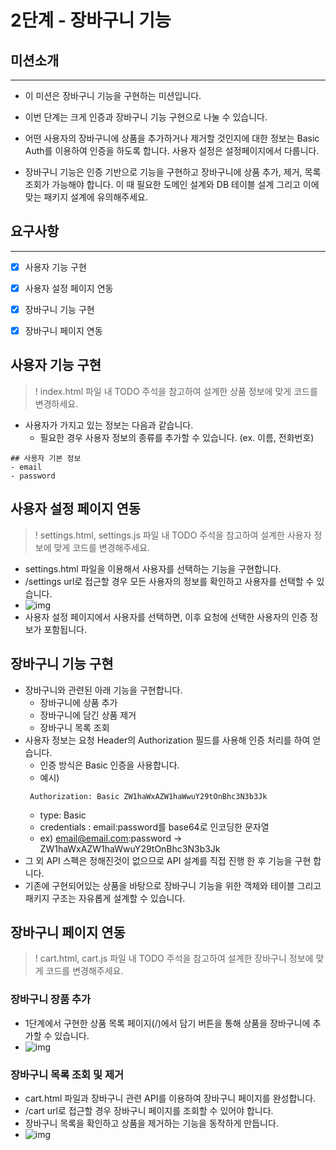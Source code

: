 # 2단계 - 장바구니 기능

## 미션소개

---

- 이 미션은 장바구니 기능을 구현하는 미션입니다.
- 이번 단계는 크게 인증과 장바구니 기능 구현으로 나눌 수 있습니다.

- 어떤 사용자의 장바구니에 상품을 추가하거나 제거할 것인지에 대한 정보는 Basic Auth를 이용하여 인증을 하도록 합니다. 사용자 설정은 설정페이지에서 다룹니다.

- 장바구니 기능은 인증 기반으로 기능을 구현하고 장바구니에 상품 추가, 제거, 목록 조회가 가능해야 합니다. 이 때 필요한 도메인 설계와 DB 테이블 설계 그리고 이에 맞는 패키지 설계에 유의해주세요.

## 요구사항

---

- [x] 사용자 기능 구현
- [x] 사용자 설정 페이지 연동
- [x] 장바구니 기능 구현
- [x] 장바구니 페이지 연동


## 사용자 기능 구현

> ! index.html 파일 내 TODO 주석을 참고하여 설계한 상품 정보에 맞게 코드를 변경하세요.

- 사용자가 가지고 있는 정보는 다음과 같습니다.
    - 필요한 경우 사용자 정보의 종류를 추가할 수 있습니다. (ex. 이름, 전화번호)

```
## 사용자 기본 정보
- email
- password
```

## 사용자 설정 페이지 연동
> ! settings.html, settings.js 파일 내 TODO 주석을 참고하여 설계한 사용자 정보에 맞게 코드를 변경해주세요.
- settings.html 파일을 이용해서 사용자를 선택하는 기능을 구현합니다.
- /settings url로 접근할 경우 모든 사용자의 정보를 확인하고 사용자를 선택할 수 있습니다. 
- ![img](https://techcourse-storage.s3.ap-northeast-2.amazonaws.com/d384b43201c54905b3c36e4557feea9c)
- 사용자 설정 페이지에서 사용자를 선택하면, 이후 요청에 선택한 사용자의 인증 정보가 포함됩니다.

## 장바구니 기능 구현
- 장바구니와 관련된 아래 기능을 구현합니다.
    - 장바구니에 상품 추가
    - 장바구니에 담긴 상품 제거
    - 장바구니 목록 조회
- 사용자 정보는 요청 Header의 Authorization 필드를 사용해 인증 처리를 하여 얻습니다.
    - 인증 방식은 Basic 인증을 사용합니다.
    - 예시)
    ```
     Authorization: Basic ZW1haWxAZW1haWwuY29tOnBhc3N3b3Jk
    ```
    - type: Basic
    - credentials : email:password를 base64로 인코딩한 문자열
    - ex) email@email.com:password -> ZW1haWxAZW1haWwuY29tOnBhc3N3b3Jk
- 그 외 API 스펙은 정해진것이 없으므로 API 설계를 직접 진행 한 후 기능을 구현 합니다.
- 기존에 구현되어있는 상품을 바탕으로 장바구니 기능을 위한 객체와 테이블 그리고 패키지 구조는 자유롭게 설계할 수 있습니다.

## 장바구니 페이지 연동
> ! cart.html, cart.js 파일 내 TODO 주석을 참고하여 설계한 장바구니 정보에 맞게 코드를 변경해주세요. 
### 장바구니 장품 추가
-   1단계에서 구현한 상품 목록 페이지(/)에서 담기 버튼을 통해 상품을 장바구니에 추가할 수 있습니다. 
- ![img](https://techcourse-storage.s3.ap-northeast-2.amazonaws.com/1b671566891b4781ab3bb84e47365fee)
### 장바구니 목록 조회 및 제거
- cart.html 파일과 장바구니 관련 API를 이용하여 장바구니 페이지를 완성합니다.
- /cart url로 접근할 경우 장바구니 페이지를 조회할 수 있어야 합니다.
- 장바구니 목록을 확인하고 상품을 제거하는 기능을 동작하게 만듭니다.     
- ![img](https://techcourse-storage.s3.ap-northeast-2.amazonaws.com/766094866e1d4a3c953ea23becf53388)
